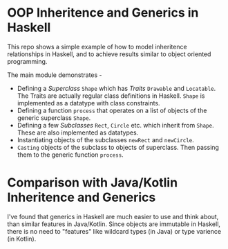 OOP Inheritence and Generics in Haskell
=======================================

This repo shows a simple example of how to model inheritence relationships in Haskell, and to achieve results similar to object oriented programming.

The main module demonstrates -
  - Defining a *Superclass* `Shape` which has *Traits* `Drawable` and `Locatable`. The Traits are actually regular class definitions in Haskell. `Shape` is implemented as a datatype with class constraints.
  - Defining a function `process` that operates on a list of objects of the generic superclass `Shape`.
  - Defining a few *Subclasses* `Rect`, `Circle` etc. which inherit from `Shape`. These are also implemented as datatypes.
  - Instantiating objects of the subclasses `newRect` and `newCircle`.
  - `Casting` objects of the subclass to objects of superclass. Then passing them to the generic function `process`.

Comparison with Java/Kotlin Inheritence and Generics
====================================================

I've found that generics in Haskell are much easier to use and think about, than similar features in Java/Kotlin. Since objects are immutable in Haskell, there is no need to "features" like wildcard types (in Java) or type varience (in Kotlin).

